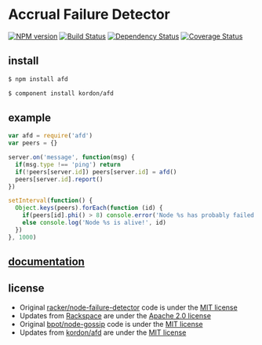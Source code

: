 # Accrual Failure Detector

[![NPM version](https://badge.fury.io/js/afd.png)](http://badge.fury.io/js/afd)
[![Build Status](https://secure.travis-ci.org/kordon/afd.png)](http://travis-ci.org/kordon/afd)
[![Dependency Status](https://gemnasium.com/kordon/afd.png)](https://gemnasium.com/kordon/afd)
[![Coverage Status](https://coveralls.io/repos/kordon/afd/badge.png?branch=master)](https://coveralls.io/r/kordon/afd?branch=master)


## install

```bash
$ npm install afd
```
```bash
$ component install kordon/afd
```

## example

```js
var afd = require('afd')
var peers = {}

server.on('message', function(msg) {
  if(msg.type !== 'ping') return
  if(!peers[server.id]) peers[server.id] = afd()
  peers[server.id].report()
})

setInterval(function() {
  Object.keys(peers).forEach(function (id) {
    if(peers[id].phi() > 8) console.error('Node %s has probably failed!', id)
    else console.log('Node %s is alive!', id)
  })
}, 1000)
```

## [documentation](http://kordon.github.io/afd)

## license

 * Original [racker/node-failure-detector](https://github.com/racker/node-failure-detector) code is under the [MIT license](license/joyent)
 * Updates from [Rackspace](https://github.com/rackspace) are under the [Apache 2.0 license](license/rackspace)
 * Original [bpot/node-gossip](https://github.com/bpot/node-gossip) code is under the [MIT license](license/bpot)
 * Updates from [kordon/afd](https://github.com/kordon/afd) are under the [MIT license](license/kordon)
